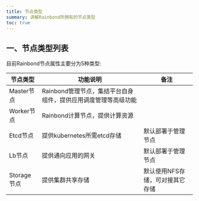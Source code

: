 ```yaml
---
title: 节点类型
summary: 讲解Rainbond所拥有的节点类型
toc: true
---
```


## 一、节点类型列表

目前Rainbond节点属性主要分为5种类型:

|节点类型|功能说明|备注|
|-------|-------|-----|
|Master节点|Rainbond管理节点，集结平台自身组件，提供应用调度管理等高级功能||
|Worker节点|Rainbond计算节点，提供计算资源||
|Etcd节点|提供kubernetes所需etcd存储|默认部署于管理节点|
|Lb节点|提供通向应用的网关|默认部署于管理节点|
|Storage节点|提供集群共享存储|默认使用NFS存储，可对接其它存储|